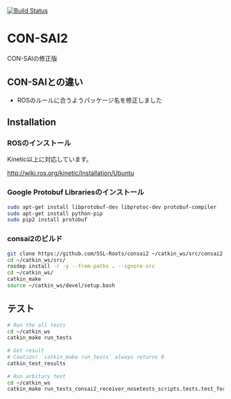 [![Build Status](https://travis-ci.org/SSL-Roots/consai2.svg?branch=master)](https://travis-ci.org/SSL-Roots/consai2)

# CON-SAI2

CON-SAIの修正版


## CON-SAIとの違い

- ROSのルールに合うようパッケージ名を修正しました


## Installation

### ROSのインストール

Kinetic以上に対応しています。

http://wiki.ros.org/kinetic/Installation/Ubuntu

### Google Protobuf Librariesのインストール

```zsh
sudo apt-get install libprotobuf-dev libprotoc-dev protobuf-compiler
sudo apt-get install python-pip
sudo pip2 install protobuf
```

### consai2のビルド

```zsh
git clone https://github.com/SSL-Roots/consai2 ~/catkin_ws/src/consai2
cd ~/catkin_ws/src/
rosdep install -r -y --from-paths . --ignore-src
cd ~/catkin_ws/
catkin_make
source ~/catkin_ws/devel/setup.bash
```

## テスト

```zsh
# Run the all tests
cd ~/catkin_ws
catkin_make run_tests 
  
# Get result
# Caution! `catkin_make run_tests` always returns 0
catkin_test_results
  
# Run arbitary test
cd ~/catkin_ws
catkin_make run_tests_consai2_receiver_nosetests_scripts.tests.test_format_convert.py

```
